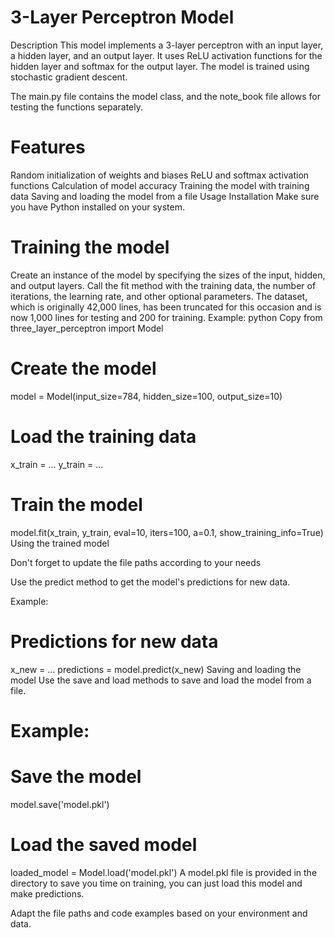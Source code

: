 # 3-Layer Perceptron Model
Description
This model implements a 3-layer perceptron with an input layer, a hidden layer, and an output layer. It uses ReLU activation functions for the hidden layer and softmax for the output layer. The model is trained using stochastic gradient descent.

The main.py file contains the model class, and the note_book file allows for testing the functions separately.

# Features
Random initialization of weights and biases
ReLU and softmax activation functions
Calculation of model accuracy
Training the model with training data
Saving and loading the model from a file
Usage
Installation
Make sure you have Python installed on your system.

# Training the model

Create an instance of the model by specifying the sizes of the input, hidden, and output layers.
Call the fit method with the training data, the number of iterations, the learning rate, and other optional parameters.
The dataset, which is originally 42,000 lines, has been truncated for this occasion and is now 1,000 lines for testing and 200 for training.
Example:
python
Copy
from three_layer_perceptron import Model

# Create the model
model = Model(input_size=784, hidden_size=100, output_size=10)

# Load the training data
x_train = ...
y_train = ...

# Train the model
model.fit(x_train, y_train, eval=10, iters=100, a=0.1, show_training_info=True)
Using the trained model

Don't forget to update the file paths according to your needs

Use the predict method to get the model's predictions for new data.

Example:
# Predictions for new data
x_new = ...
predictions = model.predict(x_new)
Saving and loading the model
Use the save and load methods to save and load the model from a file.

# Example:

# Save the model
model.save('model.pkl')

# Load the saved model
loaded_model = Model.load('model.pkl')
A model.pkl file is provided in the directory to save you time on training, you can just load this model and make predictions.

Adapt the file paths and code examples based on your environment and data.
